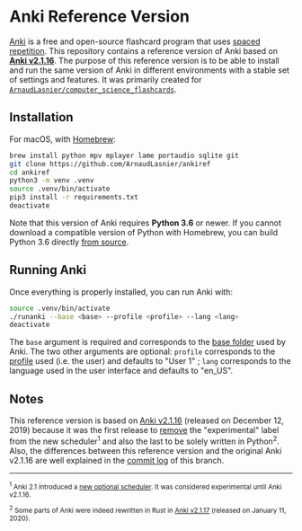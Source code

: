 # Anki Reference Version

[Anki](https://apps.ankiweb.net/) is a free and open-source flashcard program that uses [spaced repetition](https://en.wikipedia.org/wiki/Spaced_repetition). This repository contains a reference version of Anki based on [**Anki v2.1.16**](https://github.com/ankitects/anki/tree/2.1.16). The purpose of this reference version is to be able to install and run the same version of Anki in different environments with a stable set of settings and features. It was primarily created for [`ArnaudLasnier/computer_science_flashcards`](https://github.com/ArnaudLasnier/computer_science_flashcards).

## Installation

For macOS, with [Homebrew](https://brew.sh):

```sh
brew install python mpv mplayer lame portaudio sqlite git
git clone https://github.com/ArnaudLasnier/ankiref
cd ankiref
python3 -m venv .venv
source .venv/bin/activate
pip3 install -r requirements.txt
deactivate
```

Note that this version of Anki requires **Python 3.6** or newer. If you cannot download a compatible version of Python with Homebrew, you can build Python 3.6 directly [from source](https://www.python.org/downloads/release/python-3613/).

## Running Anki

Once everything is properly installed, you can run Anki with:

```sh
source .venv/bin/activate
./runanki --base <base> --profile <profile> --lang <lang>
deactivate
```

The `base` argument is required and corresponds to the [base folder](https://docs.ankiweb.net/#/files?id=file-locations) used by Anki. The two other arguments are optional: `profile` corresponds to the [profile](https://docs.ankiweb.net/#/profiles) used (i.e. the user) and defaults to "User 1" ; `lang` corresponds to the language used in the user interface and defaults to "en_US".

## Notes

This reference version is based on [Anki v2.1.16](https://github.com/ankitects/anki/tree/2.1.16) (released on December 12, 2019) because it was the first release to [remove](https://changes.ankiweb.net/#/?id=changes-in-2116) the "experimental" label from the new scheduler<sup>1</sup> and also the last to be solely written in Python<sup>2</sup>. Also, the differences between this reference version and the original Anki v2.1.16 are well explained in the [commit log](https://github.com/ArnaudLasnier/ankiref/commits/reference) of this branch.

---

<small>
    <p><sup>1</sup> Anki 2.1 introduced a <a href="https://changes.ankiweb.net/#/?id=experimental-scheduler">new optional scheduler</a>. It was considered experimental until Anki v2.1.16.</p>
    <p><sup>2</sup> Some parts of Anki were indeed rewritten in Rust in <a href="https://github.com/ankitects/anki/tree/2.1.17">Anki v2.1.17</a> (released on January 11, 2020).</p>
</small>
